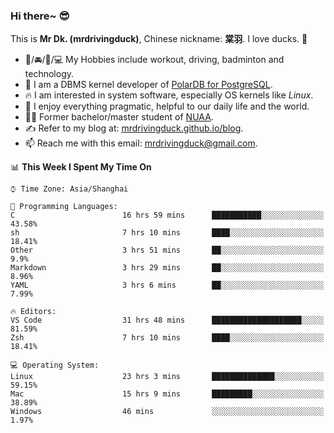### Hi there~ 😎

This is **Mr Dk. (mrdrivingduck)**, Chinese nickname: **棠羽**. I love ducks. 🦆

- 💪/🚘/🏸/💻 My Hobbies include workout, driving, badminton and technology.
- 🍊 I am a DBMS kernel developer of [PolarDB for PostgreSQL](https://github.com/ApsaraDB/PolarDB-for-PostgreSQL).
- 🔥 I am interested in system software, especially OS kernels like *Linux*.
- 🔧 I enjoy everything pragmatic, helpful to our daily life and the world.
- 👨‍🎓 Former bachelor/master student of [NUAA](https://en.wikipedia.org/wiki/Nanjing_University_of_Aeronautics_and_Astronautics).
- ✍ Refer to my blog at: [mrdrivingduck.github.io/blog](https://www.mrdrivingduck.cn/blog/#/).
- 📫 Reach me with this email: [mrdrivingduck@gmail.com](mailto:mrdrivingduck@gmail.com).

<!--START_SECTION:waka-->
📊 **This Week I Spent My Time On** 

```text
⌚︎ Time Zone: Asia/Shanghai

💬 Programming Languages: 
C                        16 hrs 59 mins      ███████████░░░░░░░░░░░░░░   43.58% 
sh                       7 hrs 10 mins       ████░░░░░░░░░░░░░░░░░░░░░   18.41% 
Other                    3 hrs 51 mins       ██░░░░░░░░░░░░░░░░░░░░░░░   9.9% 
Markdown                 3 hrs 29 mins       ██░░░░░░░░░░░░░░░░░░░░░░░   8.96% 
YAML                     3 hrs 6 mins        ██░░░░░░░░░░░░░░░░░░░░░░░   7.99%

🔥 Editors: 
VS Code                  31 hrs 48 mins      ████████████████████░░░░░   81.59% 
Zsh                      7 hrs 10 mins       ████░░░░░░░░░░░░░░░░░░░░░   18.41%

💻 Operating System: 
Linux                    23 hrs 3 mins       ██████████████░░░░░░░░░░░   59.15% 
Mac                      15 hrs 9 mins       █████████░░░░░░░░░░░░░░░░   38.89% 
Windows                  46 mins             ░░░░░░░░░░░░░░░░░░░░░░░░░   1.97%

```


<!--END_SECTION:waka-->

<!-- ![Mr Dk.'s GitHub Stats](https://github-readme-stats.vercel.app/api?username=mrdrivingduck&count_private&show_icons=true&theme=buefy) -->

<!-- ![Most Used Languages](https://github-readme-stats.vercel.app/api/top-langs/?username=mrdrivingduck&exclude_repo=mips32-CPU,snort-tcp-socket&theme=buefy&layout=compact&langs_count=10) -->


<!--
**mrdrivingduck/mrdrivingduck** is a ✨ _special_ ✨ repository because its `README.md` (this file) appears on your GitHub profile.

Here are some ideas to get you started:

- 🔭 I’m currently working on ...
- 🌱 I’m currently learning ...
- 👯 I’m looking to collaborate on ...
- 🤔 I’m looking for help with ...
- 💬 Ask me about ...
- 📫 How to reach me: ...
- 😄 Pronouns: ...
- ⚡ Fun fact: ...
-->
